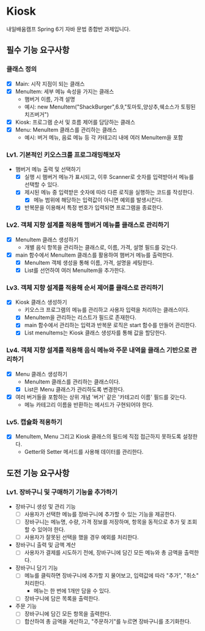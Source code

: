 # Kiosk
 내일배움캠프 Spring 6기 자바 문법 종합반 과제입니다.

## 필수 기능 요구사항
### 클래스 정의
- [x] Main: 시작 지점이 되는 클래스
- [x] MenuItem: 세부 메뉴 속성을 가지는 클래스
  - 햄버거 이름, 가격 설명
  - 예시: new MenuItem("ShackBurger",6.9,"토마토,양상추,쉑소스가 토핑된 치즈버거")
- [x] Kiosk: 프로그램 순서 및 흐름 제어를 담당하는 클래스
- [x] Menu: MenuItem 클래스를 관리하는 클래스
  - 예시: 버거 메뉴, 음료 메뉴 등 각 카테고리 내에 여러 MenuItem을 포함
### Lv1. 기본적인 키오스크를 프로그래밍해보자
- 햄버거 메뉴 출력 및 선택하기
  - [x] 실행 시 햄버거 메뉴가 표시되고, 이후 Scanner로 숫자를 입력받아서 메뉴를 선택할 수 있다.
  - [x] 제시된 메뉴 중 입력받은 숫자에 따라 다른 로직을 실행하는 코드를 작성한다.
    - [x] 메뉴 범위에 해당하는 입력값이 아니면 예외를 발생시킨다.
  - [x] 반복문을 이용해서 특정 번호가 입력되면 프로그램을 종료한다.
### Lv2. 객체 지향 설계를 적용해 햄버거 메뉴를 클래스로 관리하기
- [x] MenuItem 클래스 생성하기
  - 개별 음식 항목을 관리하는 클래스로, 이름, 가격, 설명 필드를 갖는다.
- [x] main 함수에서 MenuItem 클래스를 활용하여 햄버거 메뉴를 출력한다.
  - [x] MenuItem 객체 생성을 통해 이름, 가격, 설명을 세팅한다.
  - [x] List를 선언하여 여러 MenuItem을 추가한다.
### Lv3. 객체 지향 설계를 적용해 순서 제어를 클래스로 관리하기
- [x] Kiosk 클래스 생성하기
  - 키오스크 프로그램의 메뉴를 관리하고 사용자 입력을 처리하는 클래스이다.
  - [x] MenuItem을 관리하는 리스트가 필드로 존재한다.
  - [x] main 함수에서 관리하는 입력과 반복문 로직은 start 함수를 만들어 관리한다.
  - [x] List<MenuItem> menuItems는 Kiosk 클래스 생성자를 통해 값을 할당한다.
### Lv4. 객체 지향 설계를 적용해 음식 메뉴와 주문 내역을 클래스 기반으로 관리하기
- [x] Menu 클래스 생성하기
  - MenuItem 클래스를 관리하는 클래스이다.
  - [x] List<MenuItem>은 Menu 클래스가 관리하도록 변경한다.
- [x] 여러 버거들을 포함하는 상위 개념 '버거' 같은 '카테고리 이름' 필드를 갖는다.
  - 메뉴 카테고리 이름을 반환하는 메서드가 구현되어야 한다.
### Lv5. 캡슐화 적용하기
- [x] MenuItem, Menu 그리고 Kiosk 클래스의 필드에 직접 접근하지 못하도록 설정한다.
  - Getter와 Setter 메서드를 사용해 데이터를 관리한다.

## 도전 기능 요구사항
### Lv1. 장바구니 및 구매하기 기능을 추가하기
- 장바구니 생성 및 관리 기능
  - [ ] 사용자가 선택한 메뉴를 장바구니에 추가할 수 있는 기능을 제공한다.
  - [ ] 장바구니는 메뉴명, 수량, 가격 정보를 저장하며, 항목을 동적으로 추가 및 조회할 수 있어야 한다.
  - [ ] 사용자가 잘못된 선택을 했을 경우 예외를 처리한다.
- 장바구니 출력 및 금액 계산
  - [ ] 사용자가 결제를 시도하기 전에, 장바구니에 담긴 모든 메뉴와 총 금액을 출력한다.
- 장바구니 담기 기능
  - [ ] 메뉴를 클릭하면 장바구니에 추가할 지 물어보고, 입력값에 따라 "추가", "취소" 처리한다.
    - 메뉴는 한 번에 1개만 담을 수 있다.
  - [ ] 장바구니에 담은 목록을 출력한다.
- 주문 기능
  - [ ] 장바구니에 담긴 모든 항목을 출력한다.
  - [ ] 합산하여 총 금액을 게산하고, "주문하기"를 누르면 장바구니를 초기화한다.

